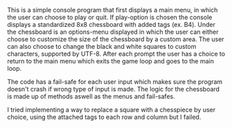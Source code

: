 This is a simple console program that first displays a main menu, in which the user can choose to play or quit.
If play-option is chosen the console displays a standardized 8x8 chessboard with added tags (ex. B4).
Under the chessboard is an options-menu displayed in which the user can either choose to customize
the size of the chessboard by a custom area.
The user can also choose to change the black and white squares to custom characters, supported by UTF-8.
After each prompt the user has a choice to return to the main menu which exits the game loop and goes to the main loop.

The code has a fail-safe for each user input which makes sure the program doesn't crash if wrong type of input is made.
The logic for the chessboard is made up of methods aswell as the menus and fail-safes.

I tried implementing a way to replace a square with a chesspiece by user choice, using the attached tags to each row and column
but I failed.
